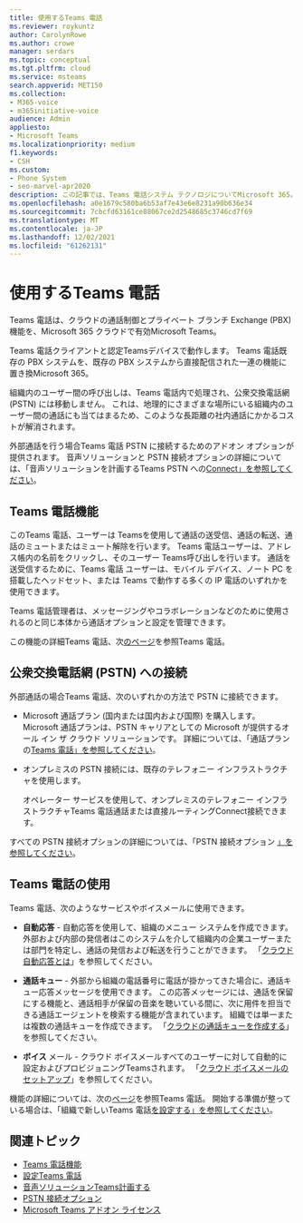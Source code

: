 ```yaml
---
title: 使用するTeams 電話
ms.reviewer: roykuntz
author: CarolynRowe
ms.author: crowe
manager: serdars
ms.topic: conceptual
ms.tgt.pltfrm: cloud
ms.service: msteams
search.appverid: MET150
ms.collection:
- M365-voice
- m365initiative-voice
audience: Admin
appliesto:
- Microsoft Teams
ms.localizationpriority: medium
f1.keywords:
- CSH
ms.custom:
- Phone System
- seo-marvel-apr2020
description: この記事では、Teams 電話システム テクノロジについてMicrosoft 365。
ms.openlocfilehash: a0e1679c580ba6b53af7e43e6e8231a90b636e34
ms.sourcegitcommit: 7cbcfd63161ce88067ce2d2548685c3746cd7f69
ms.translationtype: MT
ms.contentlocale: ja-JP
ms.lasthandoff: 12/02/2021
ms.locfileid: "61262131"
---
```

# <a name="what-is-teams-phone"></a>使用するTeams 電話

Teams 電話は、クラウドの通話制御とプライベート ブランチ Exchange (PBX) 機能を、Microsoft 365 クラウドで有効Microsoft Teams。

Teams 電話クライアントと認定Teamsデバイスで動作します。 Teams 電話既存の PBX システムを、既存の PBX システムから直接配信された一連の機能に置き換Microsoft 365。

組織内のユーザー間の呼び出しは、Teams 電話内で処理され、公衆交換電話網 (PSTN) には移動しません。 これは、地理的にさまざまな場所にいる組織内のユーザー間の通話にも当てはまるため、このような長距離の社内通話にかかるコストが解消されます。 

外部通話を行う場合Teams 電話 PSTN に接続するためのアドオン オプションが提供されます。 音声ソリューションと PSTN 接続オプションの詳細については、「音声[](cloud-voice-landing-page.md)ソリューションを計画するTeams PSTN への[Connect」を参照してください](#connect-to-the-public-switched-telephone-network-pstn)。

## <a name="teams-phone-features"></a>Teams 電話機能

このTeams 電話、ユーザーは Teamsを使用して通話の送受信、通話の転送、通話のミュートまたはミュート解除を行います。 Teams 電話ユーザーは、アドレス帳内の名前をクリックし、そのユーザー Teams呼び出しを行います。 通話を送受信するために、Teams 電話 ユーザーは、モバイル デバイス、ノート PC を搭載したヘッドセット、または Teams で動作する多くの IP 電話のいずれかを使用できます。 

Teams 電話管理者は、メッセージングやコラボレーションなどのために使用されるのと同じ本体から通話オプションと設定を管理できます。

この機能の詳細Teams 電話、次[のページ](here-s-what-you-get-with-phone-system.md)を参照Teams 電話。
  

## <a name="connect-to-the-public-switched-telephone-network-pstn"></a>公衆交換電話網 (PSTN) への接続
  
外部通話の場合Teams 電話、次のいずれかの方法で PSTN に接続できます。
  
- Microsoft 通話プラン (国内または国内および国際) を購入します。 Microsoft 通話プランは、PSTN キャリアとしての Microsoft が提供するオール イン ザ クラウド ソリューションです。 詳細については、「通話プランの[Teams 電話」を参照してください](calling-plan-landing-page.md)。

- オンプレミスの PSTN 接続には、既存のテレフォニー インフラストラクチャを使用します。

  オペレーター サービスを使用して、オンプレミスのテレフォニー インフラストラクチャTeams 電話通話または直接ルーティングConnect接続できます。 

すべての PSTN 接続オプションの詳細については、「PSTN 接続オプション [」を参照してください](pstn-connectivity.md)。


## <a name="teams-phone-with-services"></a>Teams 電話の使用

Teams 電話、次のようなサービスやボイスメールに使用できます。

- **自動応答** -  自動応答を使用して、組織のメニュー システムを作成できます。外部および内部の発信者はこのシステムを介して組織内の企業ユーザーまたは部門を特定し、通話の発信および転送を行うことができます。 「[クラウド自動応答とは](what-are-phone-system-auto-attendants.md)」を参照してください。

- **通話キュー** -  外部から組織の電話番号に電話が掛かってきた場合に、通話キュー応答メッセージを使用できます。 この応答メッセージには、通話を保留にする機能と、通話相手が保留の音楽を聴いている間に、次に用件を担当できる通話エージェントを検索する機能が含まれています。 組織では単一または複数の通話キューを作成できます。 「[クラウドの通話キューを作成する](create-a-phone-system-call-queue.md)」を参照してください。

- **ボイス** メール - クラウド ボイスメールすべてのユーザーに対して自動的に設定およびプロビジョニングTeamsされます。 「[クラウド ボイスメールのセットアップ](set-up-phone-system-voicemail.md)」を参照してください。

機能の詳細については、次の[ページ](here-s-what-you-get-with-phone-system.md)を参照Teams 電話。 開始する準備が整っている場合は、「組織で新しいTeams 電話[を設定する」を参照してください](setting-up-your-phone-system.md)。

## <a name="related-topics"></a>関連トピック

- [Teams 電話機能](here-s-what-you-get-with-phone-system.md)
- [設定Teams 電話](setting-up-your-phone-system.md)
- [音声ソリューションTeams計画する](cloud-voice-landing-page.md)
- [PSTN 接続オプション](pstn-connectivity.md)
- [Microsoft Teams アドオン ライセンス](./teams-add-on-licensing/microsoft-teams-add-on-licensing.md)
